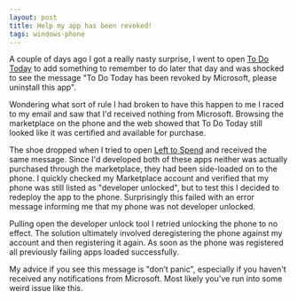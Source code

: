 ```yaml
---
layout: post
title: Help my app has been revoked!
tags: windows-phone
---
```


A couple of days ago I got a really nasty surprise, I went to open [To Do Today][todo] to add something to remember to do later that day and was shocked to see the message "To Do Today has been revoked by Microsoft, please uninstall this app". 

Wondering what sort of rule I had broken to have this happen to me I raced to my email and saw that I'd received nothing from Microsoft. Browsing the marketplace on the phone and the web showed that To Do Today still looked like it was certified and available for purchase.

The shoe dropped when I tried to open [Left to Spend][l2s] and received the same message. Since I'd developed both of these apps neither was actually purchased through the marketplace, they had been side-loaded on to the phone. I quickly checked my Marketplace account and verified that my phone was still listed as "developer unlocked", but to test this I decided to redeploy the app to the phone. Surprisingly this failed with an error message informing me that my phone was not developer unlocked.

Pulling open the developer unlock tool I retried unlocking the phone to no effect. The solution ultimately involved deregistering the phone against my account and then registering it again. As soon as the phone was registered all previously failing apps loaded successfully.

My advice if you see this message is "don’t panic", especially if you haven't received any notifications from Microsoft. Most likely you've run into some weird issue like this.


[todo]: /windows-phone/to-do
[l2s]: /windows-phones/left-to-spend

